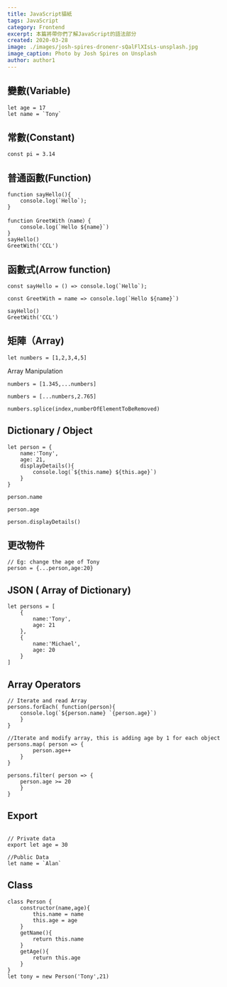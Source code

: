 ```yaml
---
title: JavaScript貓紙
tags: JavaScript
category: Frontend
excerpt: 本篇將帶你們了解JavaScript的語法部分
created: 2020-03-28
image: ./images/josh-spires-dronenr-sQalFlXIsLs-unsplash.jpg
image_caption: Photo by Josh Spires on Unsplash
author: author1
---
```


## 變數(Variable)

```javascript=
let age = 17
let name = `Tony`
```
## 常數(Constant)
```javascript=
const pi = 3.14
```
## 普通函數(Function)
```javascript=
function sayHello(){
    console.log(`Hello`);
}

function GreetWith（name）{
    console.log(`Hello ${name}`)
}
sayHello()
GreetWith('CCL')
```
## 函數式(Arrow function)
```javascript=
const sayHello = () => console.log(`Hello`);

const GreetWith = name => console.log(`Hello ${name}`)

sayHello()
GreetWith('CCL')
```

## 矩陣（Array)
```javascript=
let numbers = [1,2,3,4,5]
```
Array Manipulation
```javascript=
numbers = [1.345,...numbers]

numbers = [...numbers,2.765]

numbers.splice(index,numberOfElementToBeRemoved)
```
## Dictionary / Object
```javascript=
let person = {
    name:'Tony',
    age: 21,
    displayDetails(){
        console.log(`${this.name} ${this.age}`)
    }
}

person.name

person.age

person.displayDetails()
```

## 更改物件
```javascript=
// Eg: change the age of Tony
person = {...person,age:20}
```

## JSON ( Array of Dictionary)
```javascript=
let persons = [
    {
        name:'Tony',
        age: 21
    },
    {
        name:'Michael',
        age: 20
    }
]
```

## Array Operators
```javascript=
// Iterate and read Array
persons.forEach( function(person){
    console.log(`${person.name} `{person.age}`)
    }
}

//Iterate and modify array, this is adding age by 1 for each object
persons.map( person => {
        person.age++
    }
}

persons.filter( person => {
    person.age >= 20
    }
}
```

## Export
```javascript=

// Private data
export let age = 30

//Public Data
let name = `Alan`
```
## Class
```javascript=
class Person {
    constructor(name,age){
        this.name = name
        this.age = age
    }
    getName(){
        return this.name
    }
    getAge(){
        return this.age
    }
}
let tony = new Person('Tony',21)
```
